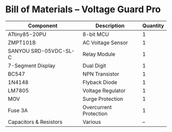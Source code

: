 # Bill of Materials – Voltage Guard Pro

| Component | Description | Quantity |
|----------|------------|----------|
| ATtiny85-20PU | 8-bit MCU | 1 |
| ZMPT101B | AC Voltage Sensor | 1 |
| SANYOU SRD-05VDC-SL-C | Relay Module | 1 |
| 7-Segment Display | Dual Digit | 1 |
| BC547 | NPN Transistor | 1 |
| 1N4148 | Flyback Diode | 1 |
| LM7805 | Voltage Regulator | 1 |
| MOV | Surge Protection | 1 |
| Fuse 3A | Overcurrent Protection | 1 |
| Capacitors & Resistors | Various | – |
